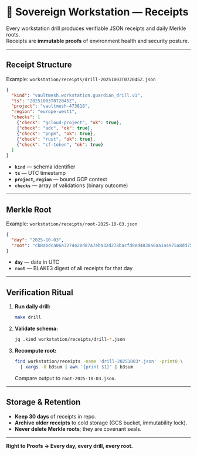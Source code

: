 # 📜 Sovereign Workstation — Receipts

Every workstation drill produces verifiable JSON receipts and daily Merkle roots.  
Receipts are **immutable proofs** of environment health and security posture.

---

## Receipt Structure

Example: `workstation/receipts/drill-20251003T072045Z.json`

```json
{
  "kind": "vaultmesh.workstation.guardian_drill.v1",
  "ts": "20251003T072045Z",
  "project": "vaultmesh-473618",
  "region": "europe-west1",
  "checks": [
    {"check": "gcloud-project", "ok": true},
    {"check": "adc", "ok": true},
    {"check": "pnpm", "ok": true},
    {"check": "rust", "ok": true},
    {"check": "cf-token", "ok": true}
  ]
}
```

- **`kind`** — schema identifier
- **`ts`** — UTC timestamp
- **`project`, `region`** — bound GCP context
- **`checks`** — array of validations (binary outcome)

---

## Merkle Root

Example: `workstation/receipts/root-2025-10-03.json`

```json
{
  "day": "2025-10-03",
  "root": "cb8abdca06a3274420d87a7eba32d278bacfd8ed4830a6aa1a4975a8dd754d65"
}
```

- **`day`** — date in UTC
- **`root`** — BLAKE3 digest of all receipts for that day

---

## Verification Ritual

1. **Run daily drill:**
   ```bash
   make drill
   ```

2. **Validate schema:**
   ```bash
   jq .kind workstation/receipts/drill-*.json
   ```

3. **Recompute root:**
   ```bash
   find workstation/receipts -name 'drill-20251003*.json' -print0 \
     | xargs -0 b3sum | awk '{print $1}' | b3sum
   ```
   Compare output to `root-2025-10-03.json`.

---

## Storage & Retention

- **Keep 30 days** of receipts in repo.
- **Archive older receipts** to cold storage (GCS bucket, immutability lock).
- **Never delete Merkle roots**; they are covenant seals.

---

**Right to Proofs → Every day, every drill, every root.**